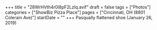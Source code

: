 +++
title = "28WrHVth4r0I8pF2LzIq.avif"
draft = false
tags = ["Photos"]
categories = ["ShowBiz Pizza Place"]
pages = ["Cincinnati, OH (8801 Colerain Ave)"]
startDate = ""
+++
Pasqually flattened shoe (January 26, 2019)
